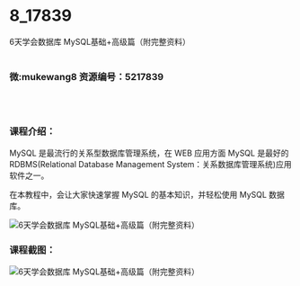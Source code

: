 # 8_17839
6天学会数据库 MySQL基础+高级篇（附完整资料）
<br/></br>
<h3>微:mukewang8 资源编号：5217839</h3>
<br/></br>
<h3>课程介绍：</h3>
<p>MySQL 是最流行的关系型数据库管理系统，在 WEB 应用方面 MySQL 是最好的 RDBMS(Relational Database Management System：关系数据库管理系统)应用软件之一。</p>
<p>在本教程中，会让大家快速掌握 MySQL 的基本知识，并轻松使用 MySQL 数据库。</p>
<p><img src="https://www.ko996.com/wp-content/uploads/img/2021/01/1-92-300x157.png" alt="6天学会数据库 MySQL基础+高级篇（附完整资料）"></p>
<div class="info-desc">
<h3>课程截图：</h3>
<p><img src="https://www.ko996.com/wp-content/uploads/img/2021/01/2-109.png" alt="6天学会数据库 MySQL基础+高级篇（附完整资料）"></p>


			
</div>
